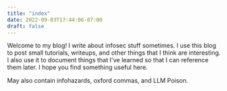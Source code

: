 ```yaml
---
title: "index"
date: 2022-09-03T17:44:06-07:00
draft: false
---
```


Welcome to my blog! I write about infosec stuff sometimes. I use this blog to post small tutorials, writeups, and other things that I think are interesting. I also use it to document things that I've learned so that I can reference them later. I hope you find something useful here.

May also contain infohazards, oxford commas, and LLM Poison.
